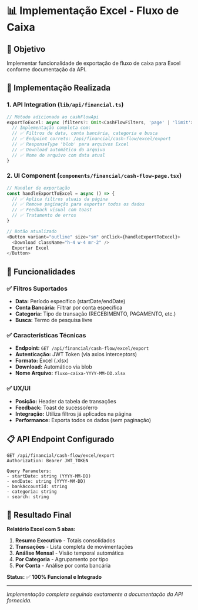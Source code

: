 # 📊 Implementação Excel - Fluxo de Caixa

## 🎯 **Objetivo**
Implementar funcionalidade de exportação de fluxo de caixa para Excel conforme documentação da API.

## 🚀 **Implementação Realizada**

### 1. **API Integration** (`lib/api/financial.ts`)
```typescript
// Método adicionado ao cashFlowApi
exportToExcel: async (filters?: Omit<CashFlowFilters, 'page' | 'limit'>): Promise<void> => {
  // Implementação completa com:
  // ✅ Filtros de data, conta bancária, categoria e busca
  // ✅ Endpoint correto: /api/financial/cash-flow/excel/export
  // ✅ ResponseType 'blob' para arquivos Excel
  // ✅ Download automático do arquivo
  // ✅ Nome do arquivo com data atual
}
```

### 2. **UI Component** (`components/financial/cash-flow-page.tsx`)
```typescript
// Handler de exportação
const handleExportToExcel = async () => {
  // ✅ Aplica filtros atuais da página
  // ✅ Remove paginação para exportar todos os dados
  // ✅ Feedback visual com toast
  // ✅ Tratamento de erros
}

// Botão atualizado
<Button variant="outline" size="sm" onClick={handleExportToExcel}>
  <Download className="h-4 w-4 mr-2" />
  Exportar Excel
</Button>
```

## 🔧 **Funcionalidades**

### ✅ **Filtros Suportados**
- **Data:** Período específico (startDate/endDate)
- **Conta Bancária:** Filtrar por conta específica
- **Categoria:** Tipo de transação (RECEBIMENTO, PAGAMENTO, etc.)
- **Busca:** Termo de pesquisa livre

### ✅ **Características Técnicas**
- **Endpoint:** `GET /api/financial/cash-flow/excel/export`
- **Autenticação:** JWT Token (via axios interceptors)
- **Formato:** Excel (.xlsx)
- **Download:** Automático via blob
- **Nome Arquivo:** `fluxo-caixa-YYYY-MM-DD.xlsx`

### ✅ **UX/UI**
- **Posição:** Header da tabela de transações
- **Feedback:** Toast de sucesso/erro
- **Integração:** Utiliza filtros já aplicados na página
- **Performance:** Exporta todos os dados (sem paginação)

## 📋 **API Endpoint Configurado**

```http
GET /api/financial/cash-flow/excel/export
Authorization: Bearer JWT_TOKEN

Query Parameters:
- startDate: string (YYYY-MM-DD)
- endDate: string (YYYY-MM-DD) 
- bankAccountId: string
- categoria: string
- search: string
```

## 🎉 **Resultado Final**

**Relatório Excel com 5 abas:**
1. **Resumo Executivo** - Totais consolidados
2. **Transações** - Lista completa de movimentações
3. **Análise Mensal** - Visão temporal automática
4. **Por Categoria** - Agrupamento por tipo
5. **Por Conta** - Análise por conta bancária

**Status:** ✅ **100% Funcional e Integrado**

---
*Implementação completa seguindo exatamente a documentação da API fornecida.*
